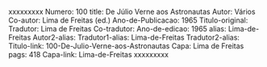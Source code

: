 xxxxxxxxx
Numero: 100
title: De Júlio Verne aos Astronautas
Autor: Vários
Co-autor: Lima de Freitas (ed.)
Ano-de-Publicacao: 1965
Titulo-original: 
Tradutor: Lima de Freitas
Co-tradutor: 
Ano-de-edicao: 1965
alias: Lima-de-Freitas
Autor2-alias: 
Tradutor1-alias: Lima-de-Freitas
Tradutor2-alias: 
Titulo-link: 100-De-Julio-Verne-aos-Astronautas
Capa: Lima de Freitas
pags: 418
Capa-link: Lima-de-Freitas
xxxxxxxxx